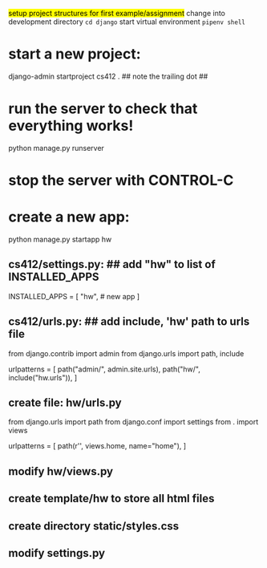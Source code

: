 <mark>setup project structures for first example/assignment</mark>
change into development directory
`cd django` 
start virtual environment
`pipenv shell`
# start a new project:
django-admin startproject cs412 .  ## note the trailing dot ##

# run the server to check that everything works!
python manage.py runserver
# stop the server with CONTROL-C 

# create a new app:
python manage.py startapp hw 

## cs412/settings.py: ## add "hw" to list of INSTALLED_APPS
INSTALLED_APPS = [
	"hw", # new app
]

## cs412/urls.py: ## add include, 'hw' path to urls file
from django.contrib import admin
from django.urls import path, include

urlpatterns = [
    path("admin/", admin.site.urls),
    path("hw/", include("hw.urls")),
]

## create file: hw/urls.py

from django.urls import path
from django.conf import settings
from . import views

urlpatterns = [ 
    path(r'', views.home, name="home"),
]

## modify hw/views.py 
## create template/hw to store all html files 
## create directory static/styles.css 
## modify settings.py 

